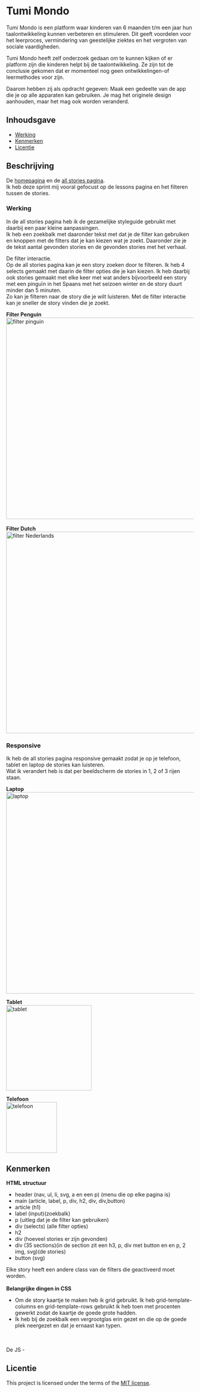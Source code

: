# Tumi Mondo 
Tumi Mondo is een platform waar kinderen van 6 maanden t/m een jaar hun taalontwikkeling kunnen verbeteren en stimuleren. Dit geeft voordelen voor het leerproces, vermindering van geestelijke ziektes en het vergroten van sociale vaardigheden.

Tumi Mondo heeft zelf onderzoek gedaan om te kunnen kijken of er platform zijn die kinderen helpt bij de taalontwikkeling. Ze zijn tot de conclusie gekomen dat er momenteel nog geen ontwikkelingen-of leermethodes voor zijn.

Daarom hebben zij als opdracht gegeven: Maak een gedeelte van de app die je op alle apparaten kan gebruiken. Je mag het originele design aanhouden, maar het mag ook worden veranderd.

## Inhoudsgave
  * [Werking](#werking)
  * [Kenmerken](#kenmerken)
  * [Licentie](#licentie)

## Beschrijving
De [homepagina](https://nadiachaja.github.io/fix-the-flow-interactive-website/) en de [all stories pagina](https://nadiachaja.github.io/fix-the-flow-interactive-website/lessons/lessons.html). <br>
Ik heb deze sprint mij vooral gefocust op de lessons pagina en het filteren tussen de stories.

### Werking 
In de all stories pagina heb ik de gezamelijke styleguide gebruikt met daarbij een paar kleine aanpassingen. <br>
Ik heb een zoekbalk met daaronder tekst met dat je de filter kan gebruiken en knoppen met de filters dat je kan kiezen wat je zoekt. Daaronder zie je de tekst aantal gevonden stories en de gevonden stories met het verhaal. 
<br>

De filter interactie. <br>
Op de all stories pagina kan je een story zoeken door te filteren. Ik heb 4 selects gemaakt met daarin de filter opties die je kan kiezen. Ik heb daarbij ook stories gemaakt met elke keer met wat anders bijvoorbeeld een story met een pinguïn in het Spaans met het seizoen winter en de story duurt minder dan 5 minuten. <br>
Zo kan je filteren naar de story die je wilt luisteren. Met de filter interactie kan je sneller de story vinden die je zoekt. 

**Filter Penguin** <br>
<img width="540" alt="filter pinguin" src="https://github.com/user-attachments/assets/b25d8719-2f27-4ef4-8061-c262cdbc75fb" />
<br>
<br>
**Filter Dutch** <br>
<img width="540" alt="filter Nederlands" src="https://github.com/user-attachments/assets/109cf843-cd56-4f9a-ba6c-abaa2efcf091" />
<br>

### Responsive 

Ik heb de all stories pagina responsive gemaakt zodat je op je telefoon, tablet en laptop de stories kan luisteren. <br>
Wat ik verandert heb is dat per beeldscherm de stories in 1, 2 of 3 rijen staan. 

**Laptop** <br>
<img width="540" alt="laptop" src="https://github.com/user-attachments/assets/288ab528-7214-491c-a5cc-be2eec159508" /> <br>

**Tablet** <br>
<img width="229" alt="tablet" src="https://github.com/user-attachments/assets/8839b32d-5421-4fbf-9619-f4723cbefa58" /> <br>

**Telefoon** <br>
<img width="136" alt="telefoon" src="https://github.com/user-attachments/assets/dc687a69-d8b6-460d-844c-738d1e6e5c52" />


## Kenmerken
**HTML structuur**
- header (nav, ul, li, svg, a en een p) (menu die op elke pagina is)
- main (article, label, p, div, h2, div, div,button)
- article (h1)
- label (input)(zoekbalk)
- p (uitleg dat je de filter kan gebruiken)
- div (selects) (alle filter opties)
- h2 
- div (hoeveel stories er zijn gevonden)
- div (35 sections)(in de section zit een h3, p, div met button en en p, 2 img, svg)(de stories)
- button (svg)

 Elke story heeft een andere class van de filters die geactiveerd moet worden. 
<br>
<br>
**Belangrijke dingen in CSS** 
- Om de story kaartje te maken heb ik grid gebruikt. Ik heb grid-template-columns en grid-template-rows gebruikt ik heb toen met procenten gewerkt zodat de kaartje de goede grote hadden.
- Ik heb bij de zoekbalk een vergrootglas erin gezet en die op de goede plek neergezet en dat je ernaast kan typen.  
<br>
<br>
De JS
        - 

## Licentie

This project is licensed under the terms of the [MIT license](./LICENSE).

